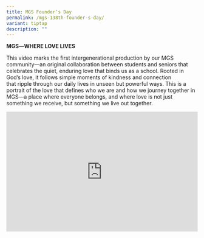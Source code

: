 ```yaml
---
title: MGS Founder’s Day
permalink: /mgs-138th-founder-s-day/
variant: tiptap
description: ""
---
```

<p><strong>MGS</strong><em>—</em><strong>WHERE LOVE LIVES</strong>
</p>
<p>This video marks the first intergenerational production by our MGS community—an
original collaboration between students and seniors that celebrates the
quiet, enduring love that binds us as a school. Rooted in God’s love, it&nbsp;follows
simple moments of kindness and connection that&nbsp;ripple through our
daily lives in unseen but powerful ways. This is a portrait of the love
that defines who we are and how we journey together in MGS—a place where
everyone belongs, and where love is not just something we receive, but
something we live out together.</p>
<p></p>
<div class="iframe-wrapper">
<iframe height="315" width="100%" allowfullscreen="true" frameborder="0" src="https://www.youtube.com/embed/ulVLPKYIrss"></iframe>
</div>
<p></p>
